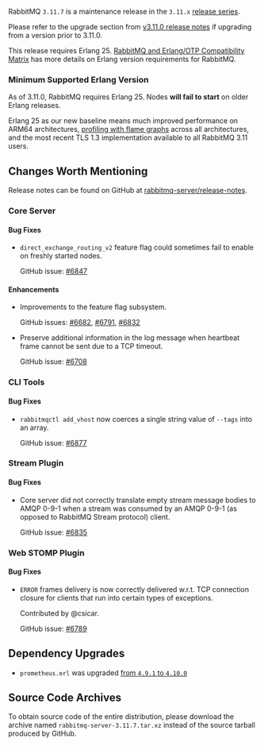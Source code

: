 RabbitMQ `3.11.7` is a maintenance release in the `3.11.x` [release series](https://www.rabbitmq.com/versions.html).

Please refer to the upgrade section from [v3.11.0 release notes](https://github.com/rabbitmq/rabbitmq-server/releases/tag/v3.11.0)
if upgrading from a version prior to 3.11.0.

This release requires Erlang 25.
[RabbitMQ and Erlang/OTP Compatibility Matrix](https://www.rabbitmq.com/which-erlang.html) has more details on
Erlang version requirements for RabbitMQ.


### Minimum Supported Erlang Version

As of 3.11.0, RabbitMQ requires Erlang 25. Nodes **will fail to start** on older Erlang releases.

Erlang 25 as our new baseline means much improved performance on ARM64 architectures, [profiling with flame graphs](https://blog.rabbitmq.com/posts/2022/05/flame-graphs/)
across all architectures, and the most recent TLS 1.3 implementation available to all RabbitMQ 3.11 users.


## Changes Worth Mentioning

Release notes can be found on GitHub at [rabbitmq-server/release-notes](https://github.com/rabbitmq/rabbitmq-server/tree/v3.11.x/release-notes).

### Core Server

#### Bug Fixes

 * `direct_exchange_routing_v2` feature flag could sometimes fail to enable on freshly started nodes.

   GitHub issue: [#6847](https://github.com/rabbitmq/rabbitmq-server/pull/6847)

#### Enhancements

 * Improvements to the feature flag subsystem.

   GitHub issues: [#6682](https://github.com/rabbitmq/rabbitmq-server/pull/6682), [#6791](https://github.com/rabbitmq/rabbitmq-server/pull/6791), [#6832](https://github.com/rabbitmq/rabbitmq-server/pull/6832)

 * Preserve additional information in the log message when heartbeat frame cannot
   be sent due to a TCP timeout.

   GitHub issue: [#6708](https://github.com/rabbitmq/rabbitmq-server/pull/6708)


### CLI Tools

#### Bug Fixes

 * `rabbitmqctl add_vhost` now coerces a single string value of `--tags` into an array.

   GitHub issue: [#6877](https://github.com/rabbitmq/rabbitmq-server/pull/6877)


### Stream Plugin

#### Bug Fixes

 * Core server did not correctly translate empty stream message bodies to AMQP 0-9-1 when a stream was
   consumed by an AMQP 0-9-1 (as opposed to RabbitMQ Stream protocol) client.

   GitHub issue: [#6835](https://github.com/rabbitmq/rabbitmq-server/pull/6835)


### Web STOMP Plugin

#### Bug Fixes

 * `ERROR` frames delivery is now correctly delivered w.r.t. TCP connection closure for clients that run into
   certain types of exceptions.

   Contributed by @csicar.

   GitHub issue: [#6789](https://github.com/rabbitmq/rabbitmq-server/pull/6789)


## Dependency Upgrades

 * `prometheus.erl` was upgraded [from `4.9.1` to `4.10.0`](https://github.com/deadtrickster/prometheus.erl/tags)


## Source Code Archives

To obtain source code of the entire distribution, please download the archive named `rabbitmq-server-3.11.7.tar.xz`
instead of the source tarball produced by GitHub.
